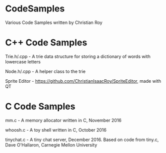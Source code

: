 # CodeSamples
Various Code Samples written by Christian Roy

# C++ Code Samples
Trie.h/.cpp - A trie data structure for storing a dictionary of words with lowercase letters

Node.h/.cpp - A helper class to the trie

Sprite Editor - https://github.com/ChristianIsaacRoy/SpriteEditor, made with QT

# C Code Samples
mm.c - A memory allocator written in C, November 2016

whoosh.c - A toy shell written in C, October 2016

tinychat.c - A tiny chat server, December 2016. Based on code from tiny.c, Dave O'Hallaron, Carnegie Mellon University
